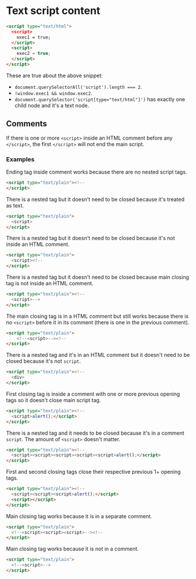 # Text script content

```html
<script type="text/html">
  <script>
    exec1 = true;
  </script>
  <script>
    exec2 = true;
  </script>
</script>
```
These are true about the above snippet:
- `document.querySelectorAll('script').length === 2`.
- `!window.exec1 && window.exec2`.
- `document.querySelector('script[type="text/html"]')` has exactly one child node and it's a text node.

## Comments

If there is one or more `<script>` inside an HTML comment before any `</script>`, the first `</script>` will not end the main script.

### Examples

Ending tag inside comment works because there are no nested script tags.

```html
<script type="text/plain"><!--
</script>
```

There is a nested tag but it doesn't need to be closed because it's treated as text.

```html
<script type="text/plain">
  <script>
</script>
```

There is a nested tag but it doesn't need to be closed because it's not inside an HTML comment.

```html
<script type="text/plain">
  <script><!--
</script>
```

There is a nested tag but it doesn't need to be closed because main closing tag is not inside an HTML comment.

```html
<script type="text/plain"><!--
  <script>-->
</script>
```

The main closing tag is in a HTML comment but still works because there is no `<script>` before it in its comment (there is one in the previous comment).

```html
<script type="text/plain">
    <!--<script>--><!--
</script>
```

There is a nested tag and it's in an HTML comment but it doesn't need to be closed because it's not `script`.

```html
<script type="text/plain"><!--
  <div>
</script>
```

First closing tag is inside a comment with one or more previous opening tags so it doesn't close main script tag.

```html
<script type="text/plain"><!--
  <script>alert();</script>
</script>
```

There is a nested tag and it needs to be closed because it's in a comment `script`. The amount of `<script>` doesn't matter.

```html
<script type="text/plain"><!--
  <script><script><script><script><script>alert();</script>
</script>
```

First and second closing tags close their respective previous 1+ opening tags.

```html
<script type="text/plain"><!--
  <script><script><script>alert();</script>
  <script></script>
</script>
```

Main closing tag works because it is in a separate comment.

```html
<script type="text/plain">
  <!--<script><script><script>--><!--
</script>
```

Main closing tag works because it is not in a comment.

```html
<script type="text/plain">
  <!--<script>-->
</script>
```
